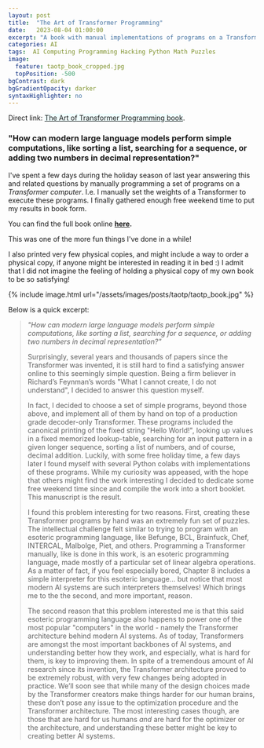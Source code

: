 ```yaml
---
layout: post
title:  "The Art of Transformer Programming"
date:   2023-08-04 01:00:00
excerpt: "A book with manual implementations of programs on a Transformer computer."
categories: AI
tags:  AI Computing Programming Hacking Python Math Puzzles
image:
  feature: taotp_book_cropped.jpg
  topPosition: -500
bgContrast: dark
bgGradientOpacity: darker
syntaxHighlighter: no
---
```



Direct link: <a href="/taotp.pdf" style="background-color: Azure">The Art of Transformer Programming book</a>.

### "How can modern large language models perform simple computations, like sorting a list, searching for a sequence, or adding two numbers in decimal representation?"

I've spent a few days during the holiday season of last year answering this and related questions by manually programming a set of programs on a _Transformer computer_. I.e. I manually set the weights of a Transformer to execute these programs. I finally gathered enough free weekend time to put my results in book form.

You can find the full book online **[here](/taotp.pdf).**

This was one of the more fun things I've done in a while!

I also printed very few physical copies, and might include a way to order a physical copy, if anyone might be interested in reading it in bed :) I admit that I did not imagine the feeling of holding a physical copy of my own book to be so satisfying!

{% include image.html url="/assets/images/posts/taotp/taotp_book.jpg" %}

Below is a quick excerpt:

> *"How can modern large language models perform simple computations, like sorting a list, searching for a sequence, or adding two numbers in decimal representation?"*
>
> Surprisingly, several years and thousands of papers since the Transformer was invented, it is
still hard to find a satisfying answer online to this seemingly simple question. Being a firm
believer in Richard’s Feynman’s words "What I cannot create, I do not
understand", I decided to answer this question myself.
>
> In fact, I decided to choose a set of simple programs, beyond those above, and implement
all of them by hand on top of a production grade decoder-only Transformer. These programs
included the canonical printing of the fixed string "Hello World!", looking up values in a
fixed memorized lookup-table, searching for an input pattern in a given longer sequence,
sorting a list of numbers, and of course, decimal addition. Luckily, with some free holiday
time, a few days later I found myself with several Python colabs with implementations of
these programs. While my curiosity was appeased, with the hope that others might find the
work interesting I decided to dedicate some free weekend time since and compile the work
into a short booklet. This manuscript is the result.
>
> I found this problem interesting for two reasons. First, creating these Transformer programs
by hand was an extremely fun set of puzzles. The intellectual challenge felt similar to trying
to program with an esoteric programming language, like Befunge, BCL, Brainfuck, Chef,
INTERCAL, Malbolge, Piet, and others. Programming a Transformer manually, like is done
in this work, is an esoteric programming language, made mostly of a particular set of linear
algebra operations. As a matter of fact, if you feel especially bored, Chapter 8 includes
a simple interpreter for this esoteric language... but notice that most modern AI systems
are such interpreters themselves! Which brings me to the the second, and more important,
reason.
>
> The second reason that this problem interested me is that this said esoteric programming
language also happens to power one of the most popular "computers" in the world - namely
the Transformer architecture behind modern AI systems. As of today, Transformers are
amongst the most important backbones of AI systems, and understanding better how
they work, and especially, what is hard for them, is key to improving them. In spite of a
tremendous amount of AI research since its invention, the Transformer architecture proved
to be extremely robust, with very few changes being adopted in practice. We’ll soon see
that while many of the design choices made by the Transformer creators make things harder
for our human brains, these don’t pose any issue to the optimization procedure and the
Transformer architecture. The most interesting cases though, are those that are hard for us
humans _and_ are hard for the optimizer or the architecture, and understanding these better
might be key to creating better AI systems.


